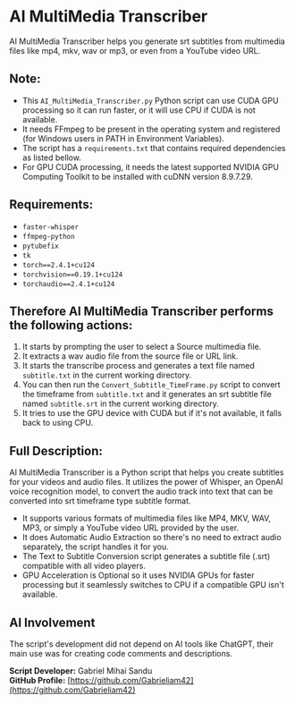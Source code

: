 # AI MultiMedia Transcriber

AI MultiMedia Transcriber helps you generate srt subtitles from multimedia files like mp4, mkv, wav or mp3, or even from a YouTube video URL.

## Note:

- This `AI_MultiMedia_Transcriber.py` Python script can use CUDA GPU processing so it can run faster, or it will use CPU if CUDA is not available.
- It needs FFmpeg to be present in the operating system and registered (for Windows users in PATH in Environment Variables).
- The script has a `requirements.txt` that contains required dependencies as listed bellow.
- For GPU CUDA processing, it needs the latest supported NVIDIA GPU Computing Toolkit to be installed with cuDNN version 8.9.7.29.

## Requirements:

- `faster-whisper`
- `ffmpeg-python`
- `pytubefix`
- `tk`
- `torch==2.4.1+cu124`
- `torchvision==0.19.1+cu124`
- `torchaudio==2.4.1+cu124`

## Therefore AI MultiMedia Transcriber performs the following actions:

1. It starts by prompting the user to select a Source multimedia file.
2. It extracts a wav audio file from the source file or URL link.
3. It starts the transcribe process and generates a text file named `subtitle.txt` in the current working directory.
4. You can then run the `Convert_Subtitle_TimeFrame.py` script to convert the timeframe from `subtitle.txt` and it generates an srt subtitle file named `subtitle.srt` in the current working directory.
5. It tries to use the GPU device with CUDA but if it's not available, it falls back to using CPU.

## Full Description:

AI MultiMedia Transcriber is a Python script that helps you create subtitles for your videos and audio files. It utilizes the power of Whisper, an OpenAI voice recognition model, to convert the audio track into text that can be converted into srt timeframe type subtitle format.

- It supports various formats of multimedia files like MP4, MKV, WAV, MP3, or simply a YouTube video URL provided by the user.
- It does Automatic Audio Extraction so there's no need to extract audio separately, the script handles it for you.
- The Text to Subtitle Conversion script generates a subtitle file (.srt) compatible with all video players.
- GPU Acceleration is Optional so it uses NVIDIA GPUs for faster processing but it seamlessly switches to CPU if a compatible GPU isn't available.



## AI Involvement

The script's development did not depend on AI tools like ChatGPT, their main use was for creating code comments and descriptions.



**Script Developer:** Gabriel Mihai Sandu  
**GitHub Profile:** [https://github.com/Gabrieliam42](https://github.com/Gabrieliam42)
